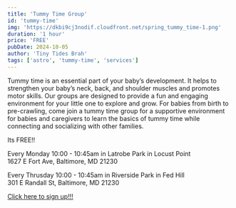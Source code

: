 ```yaml
---
title: 'Tummy Time Group'
id: 'tummy-time'
img: 'https://dkbi9cj3nodif.cloudfront.net/spring_tummy_time-1.png'
duration: '1 hour'
price: 'FREE'
pubDate: 2024-10-05
author: 'Tiny Tides Brah'
tags: ['astro', 'tummy-time', 'services']
---
```


Tummy time is an essential part of your baby’s development. It helps to strengthen your baby’s neck, back, and shoulder muscles
and promotes motor skills. Our groups are designed to provide a fun and engaging environment for your little one to explore and
grow. For babies from birth to pre-crawling, come join a tummy time group for a supportive environment for babies and caregivers
to learn the basics of tummy time while connecting and socializing with other families.

Its FREE!!

<p class="font-semibold">
    Every Monday 10:00 - 10:45am in Latrobe Park in Locust Point <br/>
    1627 E Fort Ave, Baltimore, MD 21230
</p>

<p class="font-semibold">
    Every Thrusday 10:00 - 10:45am in Riverside Park in Fed Hill <br/>
    301 E Randall St, Baltimore, MD 21230
</p>

<a class="text-lg cursor-pointer text-blue-500 hover:scale-[1.005] transition-all ease-in-out duration-150" 
href="https://docs.google.com/forms/d/e/1FAIpQLSdJmoALqsuaC2Nt3XHqcHrzddZou9N_jpOasOTkmYKT0D_blA/viewform" target="_blank"
rel="noopener noreferrer">
Click here to sign up!!!
</a>
